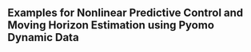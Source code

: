 
## Examples for Nonlinear Predictive Control and Moving Horizon Estimation using Pyomo Dynamic Data
